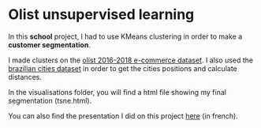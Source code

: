 # Olist unsupervised learning

In this **school** project, I had to use KMeans clustering in order to make a **customer segmentation**.

I made clusters on the [olist 2016-2018 e-commerce dataset](https://www.kaggle.com/datasets/olistbr/brazilian-ecommerce). I also used the [brazilian cities dataset](https://www.kaggle.com/crisparada/brazilian-cities?select=BRAZIL_CITIES_REV2022.CSV) in order to get the cities positions and calculate distances.

In the visualisations folder, you will find a html file showing my final segmentation (tsne.html).

You can also find the presentation I did on this project [here](https://docs.google.com/presentation/d/1c1_BqvMfJqw-gljgGvgVqyzAJ-eS-bql5GsTlASFcDg/edit?usp=sharing) (in french).
